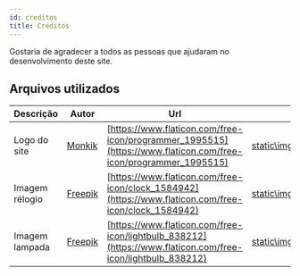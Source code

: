 ```yaml
---
id: creditos
title: Créditos
---
```


<!-- Base Url = https://github.com/lucasbaccan/code/tree/master/ -->

Gostaria de agradecer a todos as pessoas que ajudaram no desenvolvimento deste site.

## Arquivos utilizados

|Descrição|Autor|Url|Arquivo|
|---|---|---|---|
|Logo do site|[Monkik](https://www.flaticon.com/authors/monkik)|[https://www.flaticon.com/free-icon/programmer_1995515](https://www.flaticon.com/free-icon/programmer_1995515)|[static\img\programmer.svg](https://github.com/lucasbaccan/code/blob/master/static/img/programmer.svg)|
|Imagem rélogio|[Freepik](https://www.flaticon.com/authors/freepik)|[https://www.flaticon.com/free-icon/clock_1584942](https://www.flaticon.com/free-icon/clock_1584942)|[static\img\clock.svg](https://github.com/lucasbaccan/code/blob/master/static/img/clock.svg)|
|Imagem lampada|[Freepik](https://www.flaticon.com/authors/freepik)|[https://www.flaticon.com/free-icon/lightbulb_838212](https://www.flaticon.com/free-icon/lightbulb_838212)|[static\img\lightbulb.svg](https://github.com/lucasbaccan/code/blob/master/static/img/lightbulb.svg)|